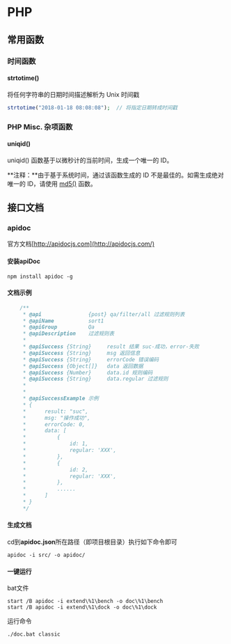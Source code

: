 ﻿# PHP

## 常用函数

### 时间函数

#### strtotime() 

将任何字符串的日期时间描述解析为 Unix 时间戳

```php
strtotime("2018-01-18 08:08:08");  // 将指定日期转成时间戳
```



### PHP Misc. 杂项函数

#### uniqid()

uniqid() 函数基于以微秒计的当前时间，生成一个唯一的 ID。

**注释：**由于基于系统时间，通过该函数生成的 ID 不是最佳的。如需生成绝对唯一的 ID，请使用 [md5()](https://www.runoob.com/php/func-string-md5.html) 函数。



## 接口文档

### apidoc

官方文档[http://apidocjs.com](http://apidocjs.com/)

#### 安装apiDoc

```
npm install apidoc -g
```

#### 文档示例

```php
    /**
     * @api               {post} qa/filter/all 过滤规则列表
     * @apiName           sort1
     * @apiGroup          Qa
     * @apiDescription    过滤规则表
     *
     * @apiSuccess {String} 	result 结果 suc-成功，error-失败
     * @apiSuccess {String} 	msg 返回信息
     * @apiSuccess {String} 	errorCode 错误编码
     * @apiSuccess {Object[]} 	data 返回数据
     * @apiSuccess {Number} 	data.id 规则编码
     * @apiSuccess {String} 	data.regular 过滤规则
     *
     *
     * @apiSuccessExample 示例
     * {
     *      result: "suc",
     *      msg: "操作成功",
     *      errorCode: 0,
     *      data: [
     *          {
     *              id: 1,
     *              regular: 'XXX',
     *          },
     *          {
     *              id: 2,
     *              regular: 'XXX',
     *          },
     *          ......
     *      ]
     * }
     */
```

#### 生成文档

cd到**apidoc.json**所在路径（即项目根目录）执行如下命令即可

```
apidoc -i src/ -o apidoc/
```

#### 一键运行

bat文件

```
start /B apidoc -i extend\%1\bench -o doc\%1\bench
start /B apidoc -i extend\%1\dock -o doc\%1\dock
```

运行命令

```
./doc.bat classic
```
















